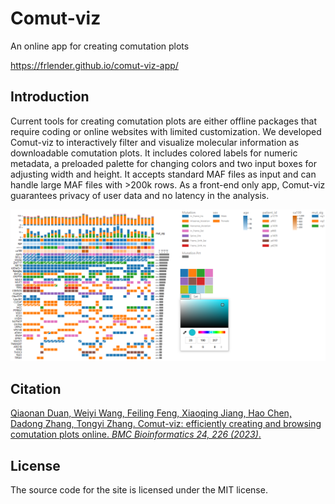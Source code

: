 # Comut-viz

An online app for creating comutation plots

https://frlender.github.io/comut-viz-app/

## Introduction

Current tools for creating comutation plots are either offline packages that require coding or online websites with limited customization. We developed Comut-viz to interactively filter and visualize molecular information as downloadable comutation plots. It includes colored labels for numeric metadata, a preloaded palette for changing colors and two input boxes for adjusting width and height. It accepts standard MAF files as input and can handle large MAF files with >200k rows. As a front-end only app, Comut-viz guarantees privacy of user data and no latency in the analysis. 



![image](https://github.com/frlender/comut-viz/blob/main/public/example_bar_legend.png)

## Citation

[Qiaonan Duan, Weiyi Wang, Feiling Feng, Xiaoqing Jiang, Hao Chen, Dadong Zhang, Tongyi Zhang.
Comut-viz: efficiently creating and browsing comutation plots online. *BMC Bioinformatics 24, 226 (2023)*.](https://bmcbioinformatics.biomedcentral.com/articles/10.1186/s12859-023-05351-8)

## License

The source code for the site is licensed under the MIT license.